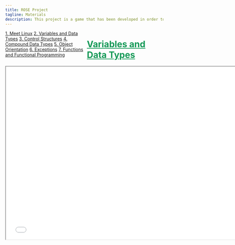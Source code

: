 ```yaml
---
title: ROSE Project
tagline: Materials
description: This project is a game that has been developed in order to help teach kids Python
---
```

<html>
<style>
.vertical-menu {
    float: left;
    width: 260px;
}

.vertical-menu a {
    color: #34689C;
    display: block;
    padding: 12px;
    text-decoration: none;
}

.vertical-menu a:hover {
    background-color: #ccc;
}

.holder {
	margin-left: 260px;
	padding-left: 50px;
}
</style>
<body>

<div class="vertical-menu">
    <a href="meet_linux.html">1. Meet Linux</a>
    <a href="variables_data_types.html">2. Variables and Data Types</a>
    <a href="control_structures.html">3. Control Structures</a>
    <a href="#">4. Compound Data Types</a>
    <a href="#">5. Object Orientation</a>
    <a href="#">6. Exceptions</a>
    <a href="#">7. Functions and Functional Programming</a>
</div>

<div class="holder">
    <h1 style="color:#159957;"><a href="course_materials/variables_data_types.html#" target="_blank" style="color: #159957">Variables and Data Types</a></h1>
    <iframe src="course_materials/variables_data_types.html#/"
    width="750" height="550"></iframe>
    <br><br>
</div>

</body>
</html>
